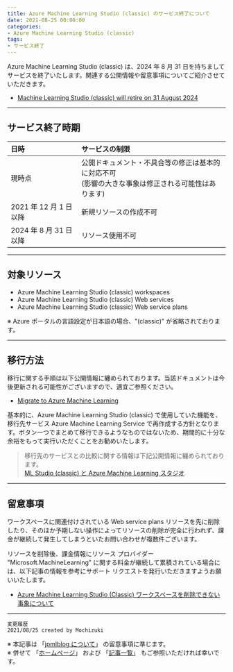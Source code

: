 ```yaml
---
title: Azure Machine Learning Studio (classic) のサービス終了について
date: 2021-08-25 00:00:00
categories:
- Azure Machine Learning Studio (classic)
tags:
- サービス終了
---
```

Azure Machine Learning Studio (classic) は、2024 年 8 月 31 日を持ちましてサービスを終了いたします。関連する公開情報や留意事項についてご紹介させていただきます。  

- [Machine Learning Studio (classic) will retire on 31 August 2024](https://azure.microsoft.com/en-us/updates/machine-learning-studio-classic-will-retire-on-31-august-2024/)  

<!-- more -->

***
## サービス終了時期   

| 日時 | サービスの制限 |
| :---- | :---- |
| 現時点   | 公開ドキュメント・不具合等の修正は基本的に対応不可<BR>(影響の大きな事象は修正される可能性はあります) |
| 2021 年 12 月 1 日以降   | 新規リソースの作成不可 |
| 2024 年 8 月 31 日以降   | リソース使用不可 |

***
## 対象リソース

- Azure Machine Learning Studio (classic) workspaces
- Azure Machine Learning Studio (classic) Web services 
- Azure Machine Learning Studio (classic) Web service plans

※ Azure ポータルの言語設定が日本語の場合、"(classic)" が省略されております。  

***
## 移行方法

移行に関する手順は以下公開情報に纏められております。当該ドキュメントは今後更新される可能性がございますので、適宜ご参照ください。  

- [Migrate to Azure Machine Learning](https://docs.microsoft.com/en-us/azure/machine-learning/migrate-overview)

基本的に、Azure Machine Learning Studio (classic) で使用していた機能を、移行先サービス Azure Machine Learning Service で再作成する方針となります。ボタン一つでまとめて移行できるようなものではないため、期間的に十分な余裕をもって実行いただくことをお勧めいたします。  

>移行先のサービスとの比較に関する情報は下記公開情報に纏められております。  
>[ML Studio (classic) と Azure Machine Learning スタジオ](https://docs.microsoft.com/ja-jp/azure/machine-learning/overview-what-is-machine-learning-studio#ml-studio-classic-vs-azure-machine-learning-studio)  

***
## 留意事項

ワークスペースに関連付けされている Web service plans リソースを先に削除したり、そのほか予期しない操作によってリソースの削除が完全に行われず、課金が継続して発生してしまうといたお問い合わせが複数件ございます。  

リソースを削除後、課金情報にリソース プロバイダー "Microsoft.MachineLearning" に関する料金が継続して累積されている場合には、以下記事の情報を参考にサポート リクエストを発行いただきますようお願いいたします。  

- [Azure Machine Learning Studio (Classic) ワークスペースを削除できない事象について](https://jpmlblog.github.io/blog/2020/06/09/AMLSC-cannot-delete/)


***
`変更履歴`  
`2021/08/25 created by Mochizuki`

※ 本記事は 「[jpmlblog について](https://jpmlblog.github.io/blog/2020/01/01/about-jpmlblog/)」 の留意事項に準じます。  
※ 併せて 「[ホームページ](https://jpmlblog.github.io/blog/)」 および 「[記事一覧](https://jpmlblog.github.io/blog/archives/)」 もご参照いただければ幸いです。  